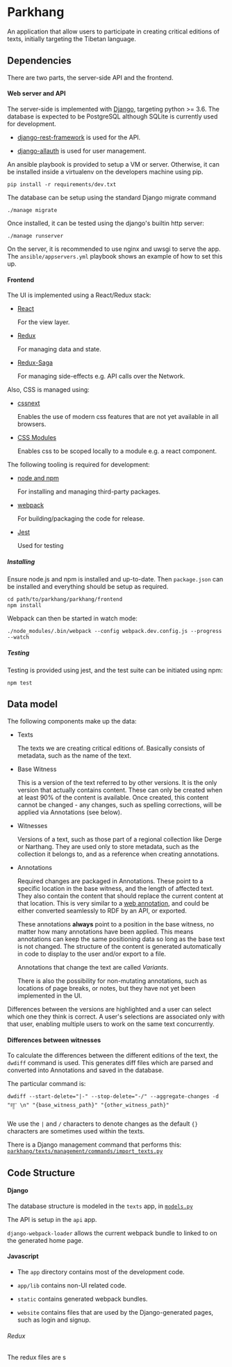 # Parkhang 

An application that allow users to participate in creating critical editions of texts, initially targeting the Tibetan language.

## Dependencies

There are two parts, the server-side API and the frontend.

#### Web server and API

The server-side is implemented with [Django](https://www.djangoproject.com/), targeting python >= 3.6. The database is expected to be PostgreSQL although SQLite is currently used for development.

* [django-rest-framework](http://www.django-rest-framework.org/) is used for the API.

* [django-allauth](http://www.intenct.nl/projects/django-allauth/) is used for user management.


An ansible playbook is provided to setup a VM or server. Otherwise, it can be installed inside a virtualenv on the developers machine using pip.

    pip install -r requirements/dev.txt
    
The database can be setup using the standard Django migrate command

    ./manage migrate
    
Once installed, it can be tested using the django's builtin http server:

    ./manage runserver
    
On the server, it is recommended to use nginx and uwsgi to serve the app. The `ansible/appservers.yml` playbook shows an example of how to set this up.

#### Frontend

The UI is implemented using a React/Redux stack:

* [React](https://facebook.github.io/react/)

    For the view layer.

* [Redux](http://redux.js.org/)

    For managing data and state.

* [Redux-Saga](https://github.com/redux-saga/redux-saga)

    For managing side-effects e.g. API calls over the Network.

Also, CSS is managed using:

* [cssnext](http://cssnext.io/)

    Enables the use of modern css features that are not yet available in all browsers.

* [CSS Modules](https://github.com/css-modules/css-modules)

    Enables css to be scoped locally to a module e.g. a react component.

The following tooling is required for development:

* [node and npm](https://nodejs.org/en/)

    For installing and managing third-party packages.

* [webpack](https://webpack.js.org/)

    For building/packaging the code for release.
    
* [Jest](https://facebook.github.io/jest/)

    Used for testing
    
##### Installing

Ensure node.js and npm is installed and up-to-date. Then `package.json` can be installed and everything should be setup as required.

    cd path/to/parkhang/parkhang/frontend
    npm install
    
Webpack can then be started in watch mode:

    ./node_modules/.bin/webpack --config webpack.dev.config.js --progress --watch
    
##### Testing

Testing is provided using jest, and the test suite can be initiated using npm:

    npm test
    
## Data model

The following components make up the data:

* Texts

    The texts we are creating critical editions of. Basically consists of metadata, such as the name of the text.

* Base Witness

    This is a version of the text referred to by other versions. It is the only version that actually contains content. These can only be created when at least 90% of the content is available. Once created, this content cannot be changed - any changes, such as spelling corrections, will be applied via Annotations (see below).

* Witnesses

    Versions of a text, such as those part of a regional collection like Derge or Narthang. They are used only to store metadata, such as the collection it belongs to, and as a reference when creating annotations.

* Annotations

    Required changes are packaged in Annotations. These point to a specific location in the base witness, and the length of affected text. They also contain the content that should replace the current content at that location. This is very similar to a [web annotation](https://www.w3.org/TR/annotation-model/#annotations), and could be either converted seamlessly to RDF by an API, or exported. 
    
    These annotations **always** point to a position in the base witness, no matter how many annotations have been applied. This means annotations can keep the same positioning data so long as the base text is not changed. The structure of the content is generated automatically in code to display to the user and/or export to a file.
    
    Annotations that change the text are called *Variants*.
    
    There is also the possibility for non-mutating annotations, such as locations of page breaks, or notes, but they have not yet been implemented in the UI.
    
Differences between the versions are highlighted and a user can select which one they think is correct. A user's selections are associated only with that user, enabling multiple users to work on the same text concurrently.

    
#### Differences between witnesses

To calculate the differences between the different editions of the text, the `dwdiff` command is used. This generates diff files which are parsed and converted into Annotations and saved in the database. 

The particular command is:

    dwdiff --start-delete="|-" --stop-delete="-/" --aggregate-changes -d "ཿ།།༌་ \n" "{base_witness_path}" "{other_witness_path}"
    
We use the `|` and `/` characters to denote changes as the default `{}` characters are sometimes used within the texts. 

There is a Django management command that performs this:
[`parkhang/texts/management/commands/import_texts.py`](parkhang/texts/management/commands/import_texts.py)
        
## Code Structure

#### Django

The database structure is modeled in the `texts` app, in [`models.py`](parkhang/texts.models.py)

The API is setup in the `api` app.

`django-webpack-loader` allows the current webpack bundle to linked to on the generated home page.

#### Javascript

* The `app` directory contains most of the development code. 

* `app/lib` contains non-UI related code.

* `static` contains generated webpack bundles.

* `website` contains files that are used by the Django-generated pages, such as login and signup.

###### Redux

The redux files are s
